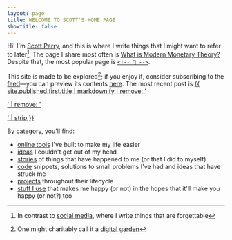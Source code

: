 ```yaml
---
layout: page
title: WELCOME TO SCOTT'S HOME PAGE
showtitle: false
---
```


Hi! I'm [Scott Perry](about), and this is where I write things that I might want to refer to later[^social]. The page I share most often is [What is Modern Monetary Theory?](/post/2022/what-is-mmt/) Despite that, the most popular page is [`<!-- 🤦 -->`](/post/2022/facepalm/).

This site is made to be explored[^garden]; if you enjoy it, consider subscribing to the [feed](/feed.xml)—you can preview its contents [here](blog). The most recent post is <a  target="_self" href="{{ site.published.first.link | default: site.published.first.url | relative_url }}">{{ site.published.first.title | markdownify | remove: '<p>' | remove: '</p>' | strip }}</a>

By category, you'll find:

* [online tools](tool) I've built to make my life easier
* [ideas](ideas) I couldn't get out of my head
* [stories](stories) of things that have happened to me (or that I did to myself)
* [code](code) snippets, solutions to small problems I've had and ideas that have struck me
* [projects](projects) throughout their lifecycle
* [stuff I use](iusethis) that makes me happy (or not) in the hopes that it'll make you happy (or not?) too

[^social]: In contrast to [social media](/about/#fn:socials), where I write things that are forgettable
[^garden]: One might charitably call it a [digital garden](https://maggieappleton.com/garden-history)
